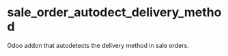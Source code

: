 # sale_order_autodect_delivery_method
Odoo addon that autodetects the delivery method in sale orders.
